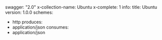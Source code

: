 swagger: "2.0"
x-collection-name: Ubuntu
x-complete: 1
info:
  title: Ubuntu
  version: 1.0.0
schemes:
- http
produces:
- application/json
consumes:
- application/json
